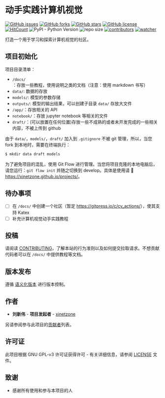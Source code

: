 # 动手实践计算机视觉

[![GitHub issues](https://img.shields.io/github/issues/xinetzone/cv-actions)](https://github.com/xinetzone/cv-actions/issues) [![GitHub forks](https://img.shields.io/github/forks/xinetzone/cv-actions)](https://github.com/xinetzone/cv-actions/network) [![GitHub stars](https://img.shields.io/github/stars/xinetzone/cv-actions)](https://github.com/xinetzone/cv-actions/stargazers) [![GitHub license](https://img.shields.io/github/license/xinetzone/cv-actions)](https://github.com/xinetzone/cv-actions/blob/master/LICENSE) [![HitCount](http://hits.dwyl.io/xinetzone/cv-actions.svg)](http://hits.dwyl.io/xinetzone/cv-actions) ![PyPI - Python Version](https://img.shields.io/pypi/pyversions/cv) ![repo size](https://img.shields.io/github/repo-size/xinetzone/cv-actions.svg) [![contributors](https://img.shields.io/github/contributors/xinetzone/cv-actions.svg)](https://github.com/xinetzone/cv-actions/graphs/contributors) [![watcher](https://img.shields.io/github/watchers/xinetzone/cv-actions.svg)](https://github.com/xinetzone/cv-actions/watchers)

打造一个用于学习和探索计算机视觉的社区。

## 项目初始化

项目目录清单：

- `/docs/`：存放一些教程，使用说明之类的文档（注意：使用 markdown 书写）
- `data/`: 数据的存放
- `models/`: 模型的参数存储
- `outputs/`: 模型的输出结果，可以创建子目录 `data/` 存放大文件
- `/app/`：存放相关的 API
- `notebook/`：存放 jupyter notebook 等相关的文件
- `draft/`：(可以放置在任何位置)存放一些不成熟的或者未开发完成的一些相关内容，不被上传到 github

由于 `data/`，`models/`，`draft/` 加入到 `.gitignore` 不被 git 管理，所以，当您 fork 到本地时，需要在终端执行：

```sh
$ mkdir data draft models
```

为了避免项目的混乱，使用 Git Flow 进行管理。当您将项目克隆的本地电脑后，请您运行：`git flow init` 并随之切换到 develop。具体是使用请 :book: <https://xinetzone.github.io/projects/>。

## 待办事项

- [ ] 在 `/docs/` 中创建一个社区（暂定 <https://gitpress.io/c/cv_actions/>），使其支持 Katex
- [ ] 补充计算机视觉动手实践教程

## 投稿

请阅读 [CONTRIBUTING](CONTRIBUTING.md)，了解本站的行为准则以及如何提交拉取请求。不想贡献代码者可以在 `/docs/` 中提供教程等文档。

## 版本发布

遵循 [语义化版本](https://semver.org/lang/zh-CN/) 进行版本控制。

## 作者

- **刘新伟** - **项目发起者** - [xinetzone](https://github.com/xinetzone)

另请参阅参与此项目的[贡献者](https://github.com/xinetzone/cv-actions/graphs/contributors)列表。

## 许可证

此项目根据 GNU GPL-v3 许可证获得许可 - 有关详细信息，请参阅 [LICENSE](LICENSE) 文件。

## 致谢

- 感谢所有使用和参与本项目的人
